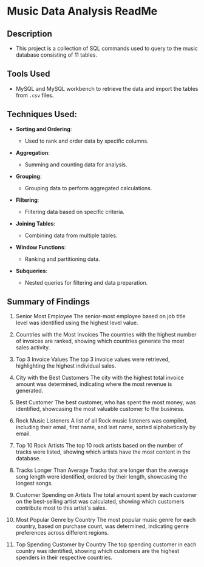 # Music Data Analysis ReadMe 

## Description 
 - This project is a collection of SQL commands used to query to the music database consisting of 11 tables.

## Tools Used 
 - MySQL and MySQL workbench to retrieve the data and import the tables from `.csv` files.

## Techniques Used:

- **Sorting and Ordering**: 
  - Used to rank and order data by specific columns.

- **Aggregation**:
  - Summing and counting data for analysis.

- **Grouping**:
  - Grouping data to perform aggregated calculations.

- **Filtering**:
  - Filtering data based on specific criteria.

- **Joining Tables**:
  - Combining data from multiple tables.

- **Window Functions**:
  - Ranking and partitioning data.

- **Subqueries**:
  - Nested queries for filtering and data preparation.

## Summary of Findings
1. Senior Most Employee
The senior-most employee based on job title level was identified using the highest level value.

2. Countries with the Most Invoices
The countries with the highest number of invoices are ranked, showing which countries generate the most sales activity.

3. Top 3 Invoice Values
The top 3 invoice values were retrieved, highlighting the highest individual sales.

4. City with the Best Customers
The city with the highest total invoice amount was determined, indicating where the most revenue is generated.

5. Best Customer
The best customer, who has spent the most money, was identified, showcasing the most valuable customer to the business.

6. Rock Music Listeners
A list of all Rock music listeners was compiled, including their email, first name, and last name, sorted alphabetically by email.

7. Top 10 Rock Artists
The top 10 rock artists based on the number of tracks were listed, showing which artists have the most content in the database.

8. Tracks Longer Than Average
Tracks that are longer than the average song length were identified, ordered by their length, showcasing the longest songs.

9. Customer Spending on Artists
The total amount spent by each customer on the best-selling artist was calculated, showing which customers contribute most to this artist's sales.

10. Most Popular Genre by Country
The most popular music genre for each country, based on purchase count, was determined, indicating genre preferences across different regions.

11. Top Spending Customer by Country
The top spending customer in each country was identified, showing which customers are the highest spenders in their respective countries.

